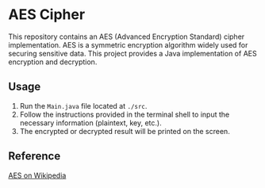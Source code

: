 # AES Cipher

This repository contains an AES (Advanced Encryption Standard) cipher implementation. AES is a symmetric encryption algorithm widely used for securing sensitive data. This project provides a Java implementation of AES encryption and decryption.

## Usage

1. Run the `Main.java` file located at `./src`.
2. Follow the instructions provided in the terminal shell to input the necessary information (plaintext, key, etc.).
3. The encrypted or decrypted result will be printed on the screen.

## Reference
[AES on Wikipedia](https://en.wikipedia.org/wiki/Advanced_Encryption_Standard)
